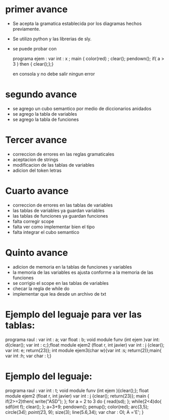# primer avance
- Se acepta la gramatica establecida por los diagramas hechos previamente.
- Se utilizo python y las librerias de sly.
- se puede probar con 

  programa ejem  : var int : x ; main { color(red) ; clear(); pendown(); if( a > 3 ) then { clear();};}   
  
  en consola y no debe salir ningun error

# segundo avance 
- se agrego un cubo semantico por medio de diccionarios anidados
- se agrego la tabla de variables 
- se agrego la tabla de funciones


# Tercer avance 
- correccion de errores en las reglas gramaticales
- aceptacion de strings
- modificacion de las tablas de variables
- adicion del token letras 

# Cuarto avance 
- correccion de errores en las tablas de variables
- las tablas de variables ya guardan variables
- las tablas de funciones ya guardan funciones
- falta corregir scope
- falta ver como implementar bien el tipo 
- falta integrar el cubo semantico

# Quinto avance 
- adicion de memoria en la tablas de funciones y variables
- la memoria de las variables es ajusta conforme a la memoria de las funciones
- se corrigio el scope en las tablas de variables 
- checar la regla de while do
- implementar que lea desde  un archivo de txt

# Ejemplo del leguaje para ver las tablas:

programa raul : var int : a; var float : b; void module funv (int ejem )var int: d{clear(); var int : c;};float module ejem2 (float r, int javier) var int : j {clear(); var int: e; return(23)}; int module ejem3(char w){var int :s; return(2)};main{ var int :h; var char : l;}

# Ejemplo del leguaje:

programa raul : 
var int : t; 
void module funv (int ejem ){clear();};
float module ejem2 (float r, int javier) 
var int : j {clear(); return(23)}; 
main {
	if(2>=2)then{
		write("ASD");
	};
	for a = 2 to 3 do {
		read(sd);
	}; 
	while(2<4)do{
		sdf(int f);
		clear();
	};
	a=3+9; 
	pendown(); 
	penup(); 
	color(red); 
	arc(3,5); 
	circle(3*4); 
	point(2*3, 9); 
	size(3);
	line(5.6,34); 
	var char : OI; 
	A ='E';
}
